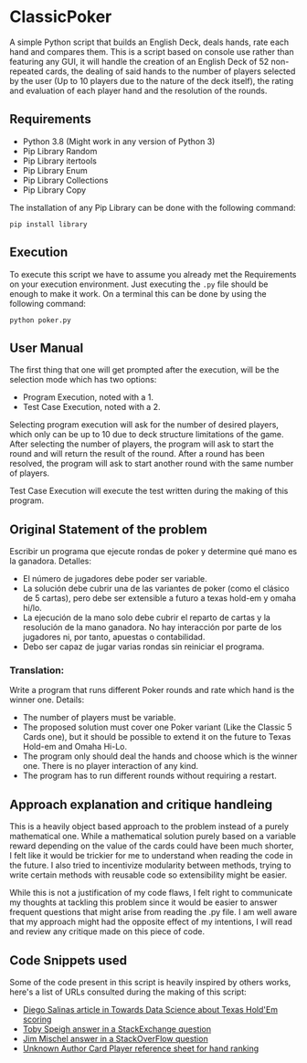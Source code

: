 # ClassicPoker
A simple Python script that builds an English Deck, deals hands, rate each hand and compares them. This is a script based on console use rather than featuring any GUI,
it will handle the creation of an English Deck of 52 non-repeated cards, the dealing of said hands to the number of players selected by the user (Up to 10 players due to
the nature of the deck itself), the rating and evaluation of each player hand and the resolution of the rounds.

## Requirements
- Python 3.8 (Might work in any version of Python 3)
- Pip Library Random
- Pip Library itertools
- Pip Library Enum
- Pip Library Collections
- Pip Library Copy

The installation of any Pip Library can be done with the following command:

```console
pip install library
```
## Execution
To execute this script we have to assume you already met the Requirements on your execution environment. Just executing the ``.py`` file should be enough to make it work.
On a terminal this can be done by using the following command:

```console
python poker.py
```

## User Manual
The first thing that one will get prompted after the execution, will be the selection mode which has two options:
- Program Execution, noted with a 1.
- Test Case Execution, noted with a 2.

Selecting program execution will ask for the number of desired players, which only can be up to 10 due to deck structure limitations of the game.
After selecting the number of players, the program will ask to start the round and will return the result of the round.
After a round has been resolved, the program will ask to start another round with the same number of players.

Test Case Execution will execute the test written during the making of this program.

## Original Statement of the problem
Escribir un programa que ejecute rondas de poker y determine qué mano es la ganadora. Detalles:
 - El número de jugadores debe poder ser variable.
- La solución debe cubrir una de las variantes de poker (como el clásico de 5 cartas), pero debe ser extensible a futuro a texas hold-em y omaha hi/lo.
- La ejecución de la mano solo debe cubrir el reparto de cartas y la resolución de la mano ganadora. No hay interacción por parte de los jugadores ni, por tanto, apuestas o contabilidad.
- Debo ser capaz de jugar varias rondas sin reiniciar el programa.

### Translation:
Write a program that runs different Poker rounds and rate which hand is the winner one. Details:
- The number of players must be variable.
- The proposed solution must cover one Poker variant (Like the Classic 5 Cards one), but it should be possible to extend it on the future to Texas Hold-em and Omaha Hi-Lo.
- The program only should deal the hands and choose which is the winner one. There is no player interaction of any kind.
- The program has to run different rounds without requiring a restart.

## Approach explanation and critique handleing
This is a heavily object based approach to the problem instead of a purely mathematical one. While a mathematical solution purely based on a variable reward depending on
the value of the cards could have been much shorter, I felt like it would be trickier for me to understand when reading the code in the future. I also tried to incentivize 
modularity between methods, trying to write certain methods with reusable code so extensibility might be easier.

While this is not a justification of my code flaws, I felt right to communicate my thoughts at tackling this problem since it would be easier to answer frequent questions that
might arise from reading the .py file. I am well aware that my approach might had the opposite effect of my intentions, I will read and review any critique made on this piece of
code.

## Code Snippets used
Some of the code present in this script is heavily inspired by others works, here's a list of URLs consulted during the making of this script:

- [Diego Salinas article in Towards Data Science about Texas Hold'Em scoring](https://towardsdatascience.com/poker-with-python-how-to-score-all-hands-in-texas-holdem-6fd750ef73d)
- [Toby Speigh answer in a StackExchange question](https://codereview.stackexchange.com/questions/128702/poker-hands-in-python)
- [Jim Mischel answer in a StackOverFlow question](https://stackoverflow.com/questions/42380183/algorithm-to-give-a-value-to-a-5-card-poker-hand)
- [Unknown Author Card Player reference sheet for hand ranking](https://www.cardplayer.com/rules-of-poker/hand-rankings)

